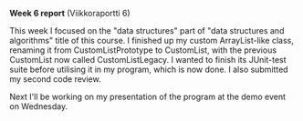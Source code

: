 **Week 6 report** (Viikkoraportti 6)

This week I focused on the "data structures" part of "data structures and algorithms" title of this course. I finished up my custom ArrayList-like class, renaming it from CustomListPrototype to CustomList, with the previous CustomList now called CustomListLegacy. I wanted to finish its JUnit-test suite before utilising it in my program, which is now done. I also submitted my second code review.

Next I'll be working on my presentation of the program at the demo event on Wednesday.
